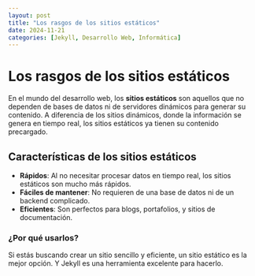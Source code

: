 ```yaml
---
layout: post
title: "Los rasgos de los sitios estáticos"
date: 2024-11-21
categories: [Jekyll, Desarrollo Web, Informática]
---
```


# Los rasgos de los sitios estáticos

En el mundo del desarrollo web, los **sitios estáticos** son aquellos que no dependen de bases de datos ni de servidores dinámicos para generar su contenido. A diferencia de los sitios dinámicos, donde la información se genera en tiempo real, los sitios estáticos ya tienen su contenido precargado.

## Características de los sitios estáticos

- **Rápidos**: Al no necesitar procesar datos en tiempo real, los sitios estáticos son mucho más rápidos.
- **Fáciles de mantener**: No requieren de una base de datos ni de un backend complicado.
- **Eficientes**: Son perfectos para blogs, portafolios, y sitios de documentación.

### ¿Por qué usarlos?

Si estás buscando crear un sitio sencillo y eficiente, un sitio estático es la mejor opción. Y Jekyll es una herramienta excelente para hacerlo.

